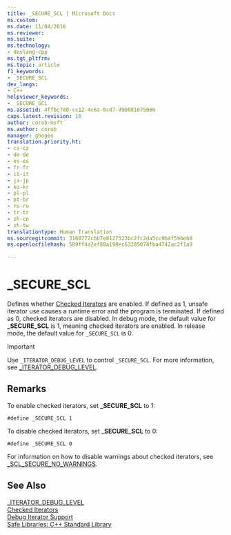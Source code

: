 ```yaml
---
title: _SECURE_SCL | Microsoft Docs
ms.custom: 
ms.date: 11/04/2016
ms.reviewer: 
ms.suite: 
ms.technology:
- devlang-cpp
ms.tgt_pltfrm: 
ms.topic: article
f1_keywords:
- _SECURE_SCL
dev_langs:
- C++
helpviewer_keywords:
- _SECURE_SCL
ms.assetid: 4ffbc788-cc12-4c6a-8cd7-490081675086
caps.latest.revision: 10
author: corob-msft
ms.author: corob
manager: ghogen
translation.priority.ht:
- cs-cz
- de-de
- es-es
- fr-fr
- it-it
- ja-jp
- ko-kr
- pl-pl
- pt-br
- ru-ru
- tr-tr
- zh-cn
- zh-tw
translationtype: Human Translation
ms.sourcegitcommit: 3168772cbb7e8127523bc2fc2da5cc9b4f59beb8
ms.openlocfilehash: 589ff4a2ef88a198ec63205074fba4742ac2f1a9

---
```

# _SECURE_SCL
Defines whether [Checked Iterators](../standard-library/checked-iterators.md) are enabled. If defined as 1, unsafe iterator use causes a runtime error and the program is terminated. If defined as 0, checked iterators are disabled. In debug mode, the default value for **_SECURE_SCL** is 1, meaning checked iterators are enabled. In release mode, the default value for `_SECURE_SCL` is 0.  
  
> [!IMPORTANT]
>  Use `_ITERATOR_DEBUG_LEVEL` to control `_SECURE_SCL`. For more information, see [_ITERATOR_DEBUG_LEVEL](../standard-library/iterator-debug-level.md).  
  
## Remarks  
 To enable checked iterators, set **_SECURE_SCL** to 1:  
  
```  
#define _SECURE_SCL 1  
```  
  
 To disable checked iterators, set **_SECURE_SCL** to 0:  
  
```  
#define _SECURE_SCL 0  
```  
  
 For information on how to disable warnings about checked iterators, see [_SCL_SECURE_NO_WARNINGS](../standard-library/scl-secure-no-warnings.md).  
  
## See Also  
 [_ITERATOR_DEBUG_LEVEL](../standard-library/iterator-debug-level.md)   
 [Checked Iterators](../standard-library/checked-iterators.md)   
 [Debug Iterator Support](../standard-library/debug-iterator-support.md)   
 [Safe Libraries: C++ Standard Library](../standard-library/safe-libraries-cpp-standard-library.md)




<!--HONumber=Jan17_HO1-->


